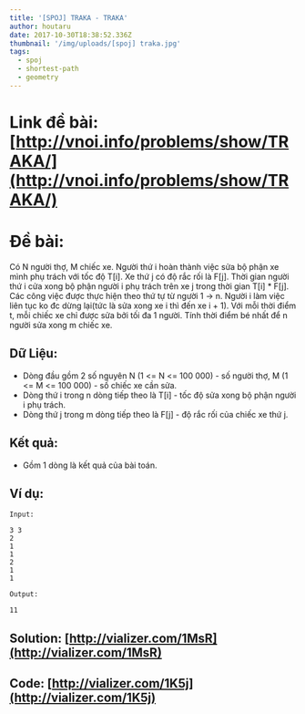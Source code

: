 ```yaml
---
title: '[SPOJ] TRAKA - TRAKA'
author: houtaru
date: 2017-10-30T18:38:52.336Z
thumbnail: '/img/uploads/[spoj] traka.jpg'
tags:
  - spoj
  - shortest-path
  - geometry
---
```

# Link đề bài: [http://vnoi.info/problems/show/TRAKA/](http://vnoi.info/problems/show/TRAKA/)

# Đề bài:

Có N người thợ, M chiếc xe. Người thứ i hoàn thành việc sửa bộ phận xe mình phụ trách với tốc độ T[i]. Xe thứ j có độ rắc rối là F[j]. Thời gian người thứ i cửa xong bộ phận người i phụ trách trên xe j trong thời gian T[i] * F[j]. Các công việc được thực hiện theo thứ tự từ người 1 -> n. Người i làm việc liên tục ko đc dừng lại(tức là sửa xong xe i thì đến xe i + 1). Với mỗi thời điểm t, mỗi chiếc xe chỉ được sửa bởi tối đa 1 người. Tính thời điểm bé nhất để n người sửa xong m chiếc xe.

## Dữ Liệu:

- Dòng đầu gồm 2 số nguyên N (1 <= N <= 100 000) - số người thợ, M (1 <= M <= 100 000) - số chiếc xe cần sửa.
- Dòng thứ i trong n dòng tiếp theo là T[i] - tốc độ sửa xong bộ phận người i phụ trách.
- Dòng thứ j trong m dòng tiếp theo là F[j] - độ rắc rối của chiếc xe thứ j.

## Kết quả:

- Gồm 1 dòng là kết quả của bài toán.

## Ví dụ:

```
Input:

3 3
2
1
1
2
1
1

Output:

11
```

## Solution: [http://vializer.com/1MsR](http://vializer.com/1MsR)

## Code: [http://vializer.com/1K5j](http://vializer.com/1K5j)
